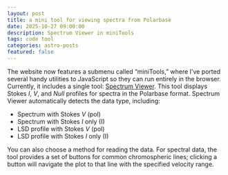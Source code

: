 ```yaml
---
layout: post
title: a mini tool for viewing spectra from Polarbase
date: 2025-10-27 09:00:00
description: Spectrum Viewer in miniTools
tags: code tool
categories: astro-posts
featured: false
---
```


The website now features a submenu called “miniTools,” where I’ve ported several handy utilities to JavaScript so they can run entirely in the browser. Currently, it includes a single tool: <a href="/miniTools/spectrum-viewer/">Spectrum Viewer</a>. This tool displays Stokes <i>I</i>, <i>V</i>, and <i>Null</i> profiles for spectra in the Polarbase format. Spectrum Viewer automatically detects the data type, including:

- Spectrum with Stokes <i>V</i> (pol)
- Spectrum with Stokes <i>I</i> only (I)
- LSD profile with Stokes <i>V</i> (pol)
- LSD profile with Stokes <i>I</i> only (I)

You can also choose a method for reading the data. For spectral data, the tool provides a set of buttons for common chromospheric lines; clicking a button will navigate the plot to that line with the specified velocity range.